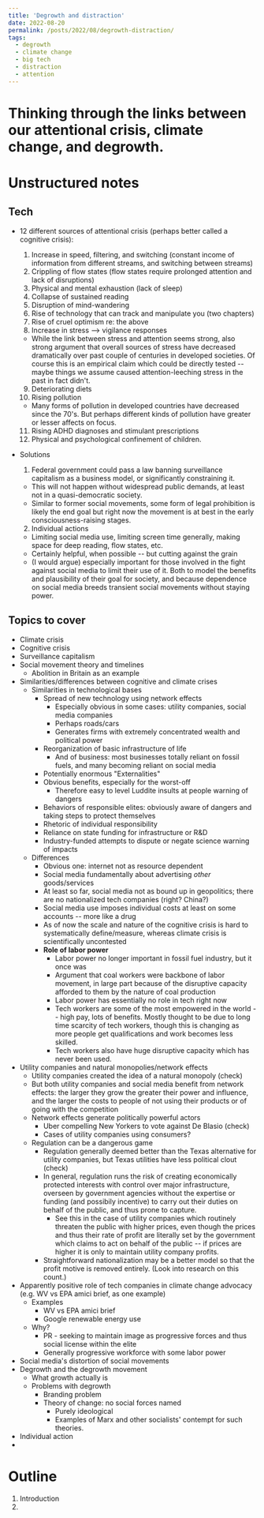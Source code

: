 ```yaml
---
title: 'Degrowth and distraction'
date: 2022-08-20
permalink: /posts/2022/08/degrowth-distraction/
tags:
  - degrowth
  - climate change
  - big tech
  - distraction
  - attention
---
```


Thinking through the links between our attentional crisis, climate change, and degrowth.
=====

# Unstructured notes

## Tech

* 12 different sources of attentional crisis (perhaps better called a cognitive crisis):
  1. Increase in speed, filtering, and switching (constant income of information from different streams, and switching between streams)
  2. Crippling of flow states (flow states require prolonged attention and lack of disruptions)
  3. Physical and mental exhaustion (lack of sleep)
  4. Collapse of sustained reading
  5. Disruption of mind-wandering
  6. Rise of technology that can track and manipulate you (two chapters)
  7. Rise of cruel optimism re: the above
  8. Increase in stress --> vigilance responses
    * While the link between stress and attention seems strong, also strong argument that overall sources of stress have decreased dramatically over past couple of centuries in developed societies. Of course this is an empirical claim which could be directly tested -- maybe things we assume caused attention-leeching stress in the past in fact didn't.
  9. Deteriorating diets
  10. Rising pollution
    * Many forms of pollution in developed countries have decreased since the 70's. But perhaps different kinds of pollution have greater or lesser affects on focus.
  11. Rising ADHD diagnoses and stimulant prescriptions
  12. Physical and psychological confinement of children.

* Solutions
  1. Federal government could pass a law banning surveillance capitalism as a business model, or significantly constraining it.
    * This will not happen without widespread public demands, at least not in a quasi-democratic society.
    * Similar to former social movements, some form of legal prohibition is likely the end goal but right now the movement is at best in the early consciousness-raising stages. 
  2. Individual actions
    * Limiting social media use, limiting screen time generally, making space for deep reading, flow states, etc.
    * Certainly helpful, when possible -- but cutting against the grain
    * (I would argue) especially important for those involved in the fight against social media to limit their use of it. Both to model the benefits and plausibility of their goal for society, and because dependence on social media breeds transient social movements without staying power.

## Topics to cover

* Climate crisis
* Cognitive crisis
* Surveillance capitalism
* Social movement theory and timelines
  * Abolition in Britain as an example
* Similarities/differences between cognitive and climate crises
  * Similarities in technological bases
    * Spread of new technology using network effects
      * Especially obvious in some cases: utility companies, social media companies
      * Perhaps roads/cars
      * Generates firms with extremely concentrated wealth and political power
    * Reorganization of basic infrastructure of life
      * And of business: most businesses totally reliant on fossil fuels, and many becoming reliant on social media
    * Potentially enormous "Externalities"
    * Obvious benefits, especially for the worst-off
      * Therefore easy to level Luddite insults at people warning of dangers
    * Behaviors of responsible elites: obviously aware of dangers and taking steps to protect themselves
    * Rhetoric of individual responsibility
    * Reliance on state funding for infrastructure or R&D
    * Industry-funded attempts to dispute or negate science warning of impacts
  * Differences
    * Obvious one: internet not as resource dependent
    * Social media fundamentally about advertising _other_ goods/services
    * At least so far, social media not as bound up in geopolitics; there are no nationalized tech companies (right? China?)
    * Social media use imposes individual costs at least on some accounts -- more like a drug
    * As of now the scale and nature of the cognitive crisis is hard to systematically define/measure, whereas climate crisis is scientifically uncontested
    * __Role of labor power__ 
      * Labor power no longer important in fossil fuel industry, but it once was
      * Argument that coal workers were backbone of labor movement, in large part because of the disruptive capacity afforded to them by the nature of coal production
      * Labor power has essentially no role in tech right now
      * Tech workers are some of the most empowered in the world -- high pay, lots of benefits. Mostly thought to be due to long time scarcity of tech workers, though this is changing as more people get qualifications and work becomes less skilled.
      * Tech workers also have huge disruptive capacity which has never been used. 
* Utility companies and natural monopolies/network effects
  * Utility companies created the idea of a natural monopoly (check)
  * But both utility companies and social media benefit from network effects: the larger they grow the greater their power and influence, and the larger the costs to people of not using their products or of going with the competition
  * Network effects generate politically powerful actors
    * Uber compelling New Yorkers to vote against De Blasio (check)
    * Cases of utility companies using consumers?
  * Regulation can be a dangerous game
    * Regulation generally deemed better than the Texas alternative for utility companies, but Texas utilities have less political clout (check)
    * In general, regulation runs the risk of creating economically protected interests with control over major infrastructure, overseen by government agencies without the expertise or funding (and possibily incentive) to carry out their duties on behalf of the public, and thus prone to capture.
      * See this in the case of utility companies which routinely threaten the public with higher prices, even though the prices and thus their rate of profit are literally set by the government which claims to act on behalf of the public -- if prices are higher it is only to maintain utility company profits.
    * Straightforward nationalization may be a better model so that the profit motive is removed entirely. (Look into research on this count.)
* Apparently positive role of tech companies in climate change advocacy (e.g. WV vs EPA amici brief, as one example)
  * Examples
    * WV vs EPA amici brief
    * Google renewable energy use
  * Why?
    * PR - seeking to maintain image as progressive forces and thus social license within the elite
    * Generally progressive workforce with some labor power
* Social media's distortion of social movements
* Degrowth and the degrowth movement
  * What growth actually is
  * Problems with degrowth
    * Branding problem
    * Theory of change: no social forces named
      * Purely ideological
      * Examples of Marx and other socialists' contempt for such theories.
* Individual action
* 

# Outline

1. Introduction
2. 